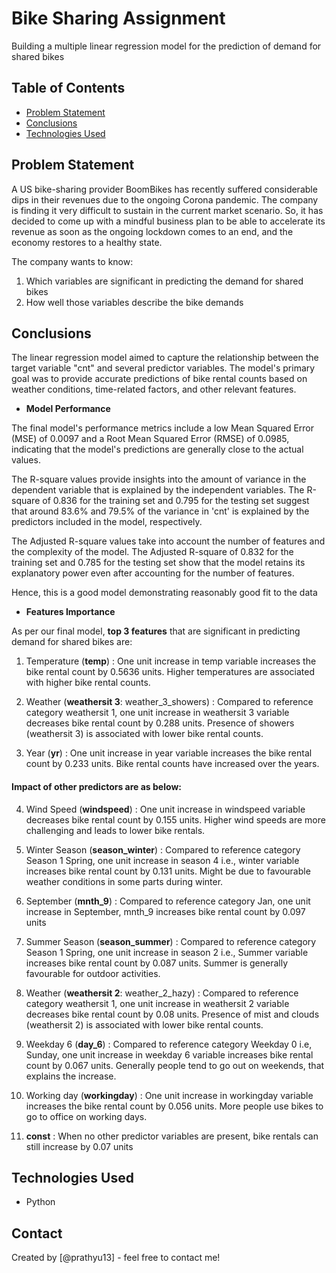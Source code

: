 # Bike Sharing Assignment

Building a multiple linear regression model for the prediction of demand for shared bikes

## Table of Contents

- [Problem Statement](#problem-statement)
- [Conclusions](#conclusions)
- [Technologies Used](#technologies-used)

## Problem Statement

A US bike-sharing provider BoomBikes has recently suffered considerable dips in their revenues due to the ongoing Corona pandemic. The company is finding it very difficult to sustain in the current market scenario. So, it has decided to come up with a mindful business plan to be able to accelerate its revenue as soon as the ongoing lockdown comes to an end, and the economy restores to a healthy state.

The company wants to know:

1. Which variables are significant in predicting the demand for shared bikes
2. How well those variables describe the bike demands

## Conclusions

The linear regression model aimed to capture the relationship between the target variable "cnt" and several predictor variables. The model's primary goal was to provide accurate predictions of bike rental counts based on weather conditions, time-related factors, and other relevant features.

- **Model Performance**

The final model's performance metrics include a low Mean Squared Error (MSE) of 0.0097 and a Root Mean Squared Error (RMSE) of 0.0985, indicating that the model's predictions are generally close to the actual values.

The R-square values provide insights into the amount of variance in the dependent variable that is explained by the independent variables. The R-square of 0.836 for the training set and 0.795 for the testing set suggest that around 83.6% and 79.5% of the variance in 'cnt' is explained by the predictors included in the model, respectively.

The Adjusted R-square values take into account the number of features and the complexity of the model. The Adjusted R-square of 0.832 for the training set and 0.785 for the testing set show that the model retains its explanatory power even after accounting for the number of features.

Hence, this is a good model demonstrating reasonably good fit to the data

- **Features Importance**

As per our final model, **top 3 features** that are significant in predicting demand for shared bikes are:

1. Temperature (**temp**) : One unit increase in temp variable increases the bike rental count by 0.5636 units. Higher temperatures are associated with higher bike rental counts.

2. Weather (**weathersit 3**: weather_3_showers) : Compared to reference category weathersit 1, one unit increase in weathersit 3 variable decreases bike rental count by 0.288 units. Presence of showers (weathersit 3) is associated with lower bike rental counts.

3. Year (**yr**) : One unit increase in year variable increases the bike rental count by 0.233 units. Bike rental counts have increased over the years.

#### Impact of **other predictors** are as below:

4. Wind Speed (**windspeed**) : One unit increase in windspeed variable decreases bike rental count by 0.155 units. Higher wind speeds are more challenging and leads to lower bike rentals.

5. Winter Season (**season_winter**) : Compared to reference category Season 1 Spring, one unit increase in season 4 i.e., winter variable increases bike rental count by 0.131 units. Might be due to favourable weather conditions in some parts during winter.

6. September (**mnth_9**) : Compared to reference category Jan, one unit increase in September, mnth_9 increases bike rental count by 0.097 units

7. Summer Season (**season_summer**) : Compared to reference category Season 1 Spring, one unit increase in season 2 i.e., Summer variable increases bike rental count by 0.087 units. Summer is generally favourable for outdoor activities.

8. Weather (**weathersit 2**: weather_2_hazy) : Compared to reference category weathersit 1, one unit increase in weathersit 2 variable decreases bike rental count by 0.08 units. Presence of mist and clouds (weathersit 2) is associated with lower bike rental counts.

9. Weekday 6 (**day_6**) : Compared to reference category Weekday 0 i.e, Sunday, one unit increase in weekday 6 variable increases bike rental count by 0.067 units. Generally people tend to go out on weekends, that explains the increase.

10. Working day (**workingday**) : One unit increase in workingday variable increases the bike rental count by 0.056 units. More people use bikes to go to office on working days.

11. **const** : When no other predictor variables are present, bike rentals can still increase by 0.07 units

## Technologies Used

- Python

## Contact

Created by [@prathyu13] - feel free to contact me!
